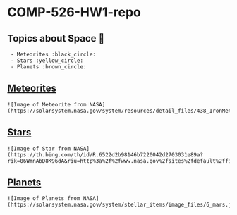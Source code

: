 # COMP-526-HW1-repo


## Topics about Space :telescope:

     - Meteorites :black_circle:
     - Stars :yellow_circle:
     - Planets :brown_circle:


## [Meteorites](README.md)
    ![Image of Meteorite from NASA](https://solarsystem.nasa.gov/system/resources/detail_files/438_IronMeteorite1200w.jpg)
    
## [Stars](README.md)
    ![Image of Star from NASA](https://th.bing.com/th/id/R.6522d2b98146b7220042d2703031e89a?rik=06WmnAbD8K96dA&riu=http%3a%2f%2fwww.nasa.gov%2fsites%2fdefault%2ffiles%2fthumbnails%2fimage%2fhubble_friday_08052016.jpg&ehk=L84uBrZwvuMHNpUdrDaTOq8GUFx6S05ijz9nyBbJaUY%3d&risl=&pid=ImgRaw&r=0)

## [Planets](README.md)
    ![Image of Planets from NASA](https://solarsystem.nasa.gov/system/stellar_items/image_files/6_mars.jpg)